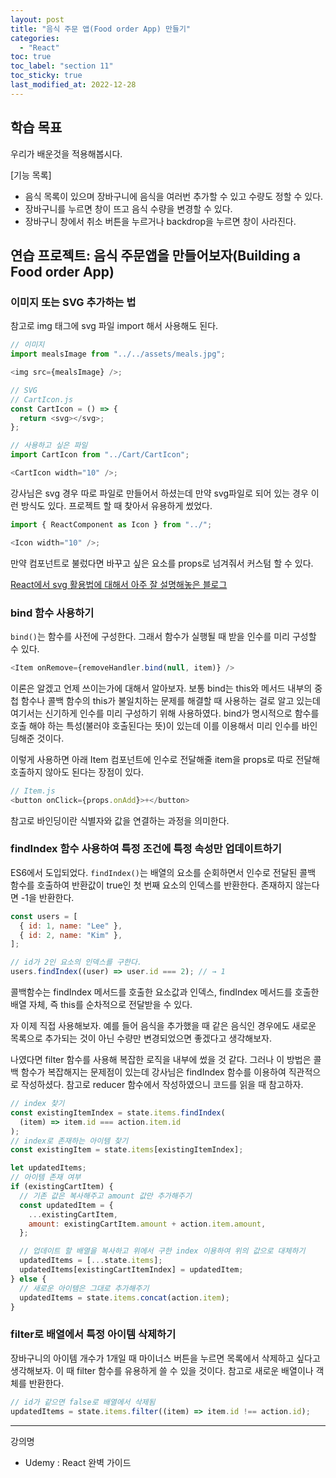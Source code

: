 ```yaml
---
layout: post
title: "음식 주문 앱(Food order App) 만들기"
categories:
  - "React"
toc: true
toc_label: "section 11"
toc_sticky: true
last_modified_at: 2022-12-28
---
```


## 학습 목표

우리가 배운것을 적용해봅시다.

[기능 목록]

- 음식 목록이 있으며 장바구니에 음식을 여러번 추가할 수 있고 수량도 정할 수 있다.
- 장바구니를 누르면 창이 뜨고 음식 수량을 변경할 수 있다.
- 장바구니 창에서 취소 버튼을 누르거나 backdrop을 누르면 창이 사라진다.

## 연습 프로젝트: 음식 주문앱을 만들어보자(Building a Food order App)

### 이미지 또는 SVG 추가하는 법

참고로 img 태그에 svg 파일 import 해서 사용해도 된다.

```js
// 이미지
import mealsImage from "../../assets/meals.jpg";

<img src={mealsImage} />;
```

```js
// SVG
// CartIcon.js
const CartIcon = () => {
  return <svg></svg>;
};

// 사용하고 싶은 파일
import CartIcon from "../Cart/CartIcon";

<CartIcon width="10" />;
```

강사님은 svg 경우 따로 파일로 만들어서 하셨는데 만약 svg파일로 되어 있는 경우 이런 방식도 있다. 프로젝트 할 때 찾아서 유용하게 썼었다.

```js
import { ReactComponent as Icon } from "../";

<Icon width="10" />;
```

만약 컴포넌트로 불렀다면 바꾸고 싶은 요소를 props로 넘겨줘서 커스텀 할 수 있다.

[React에서 svg 활용법에 대해서 아주 잘 설명해놓은 블로그](https://velog.io/@juno7803/React-React%EC%97%90%EC%84%9C-SVG-%ED%99%9C%EC%9A%A9%ED%95%98%EA%B8%B0)

### bind 함수 사용하기

`bind()`는 함수를 사전에 구성한다. 그래서 함수가 실행될 때 받을 인수를 미리 구성할 수 있다.

```js
<Item onRemove={removeHandler.bind(null, item)} />
```

이론은 알겠고 언제 쓰이는가에 대해서 알아보자. 보통 bind는 this와 메서드 내부의 중첩 함수나 콜백 함수의 this가 불일치하는 문제를 해결할 때 사용하는 걸로 알고 있는데 여기서는 신기하게 인수를 미리 구성하기 위해 사용하였다. bind가 명시적으로 함수를 호출 해야 하는 특성(불러야 호출된다는 뜻)이 있는데 이를 이용해서 미리 인수를 바인딩해준 것이다.

이렇게 사용하면 아래 Item 컴포넌트에 인수로 전달해줄 item을 props로 따로 전달해 호출하지 않아도 된다는 장점이 있다.

```js
// Item.js
<button onClick={props.onAdd}>+</button>
```

참고로 바인딩이란 식별자와 값을 연결하는 과정을 의미한다.

### findIndex 함수 사용하여 특정 조건에 특정 속성만 업데이트하기

ES6에서 도입되었다. `findIndex()`는 배열의 요소를 순회하면서 인수로 전달된 콜백 함수를 호출하여 반환값이 true인 첫 번째 요소의 인덱스를 반환한다. 존재하지 않는다면 -1을 반환한다.

```js
const users = [
  { id: 1, name: "Lee" },
  { id: 2, name: "Kim" },
];

// id가 2인 요소의 인덱스를 구한다.
users.findIndex((user) => user.id === 2); // → 1
```

콜백함수는 findIndex 메서드를 호출한 요소값과 인덱스, findIndex 메서드를 호출한 배열 자체, 즉 this를 순차적으로 전달받을 수 있다.

자 이제 직접 사용해보자. 예를 들어 음식을 추가했을 때 같은 음식인 경우에도 새로운 목록으로 추가되는 것이 아닌 수량만 변경되었으면 좋겠다고 생각해보자.

나였다면 filter 함수를 사용해 복잡한 로직을 내부에 썼을 것 같다. 그러나 이 방법은 콜백 함수가 복잡해지는 문제점이 있는데 강사님은 findIndex 함수를 이용하여 직관적으로 작성하셨다. 참고로 reducer 함수에서 작성하였으니 코드를 읽을 때 참고하자.

```js
// index 찾기
const existingItemIndex = state.items.findIndex(
  (item) => item.id === action.item.id
);
// index로 존재하는 아이템 찾기
const existingItem = state.items[existingItemIndex];

let updatedItems;
// 아이템 존재 여부
if (existingCartItem) {
  // 기존 값은 복사해주고 amount 값만 추가해주기
  const updatedItem = {
    ...existingCartItem,
    amount: existingCartItem.amount + action.item.amount,
  };

  // 업데이트 할 배열을 복사하고 위에서 구한 index 이용하여 위의 값으로 대체하기
  updatedItems = [...state.items];
  updatedItems[existingCartItemIndex] = updatedItem;
} else {
  // 새로운 아이템은 그대로 추가해주기
  updatedItems = state.items.concat(action.item);
}
```

### filter로 배열에서 특정 아이템 삭제하기

장바구니의 아이템 개수가 1개일 때 마이너스 버튼을 누르면 목록에서 삭제하고 싶다고 생각해보자. 이 때 filter 함수를 유용하게 쓸 수 있을 것이다. 참고로 새로운 배열이나 객체를 반환한다.

```js
// id가 같으면 false로 배열에서 삭제됨
updatedItems = state.items.filter((item) => item.id !== action.id);
```

---

강의명

- Udemy : React 완벽 가이드
